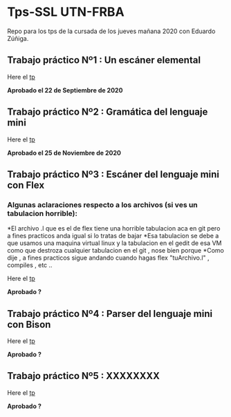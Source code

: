 # Tps-SSL UTN-FRBA
Repo para los tps de la cursada de los jueves mañana 2020 con Eduardo Zúñiga.

## Trabajo práctico Nº1 : Un escáner elemental
Here el [tp](https://github.com/Matiassgg/Grupo-TPs-Sintaxis/tree/master/Tp%201)

**Aprobado el 22 de Septiembre de 2020** 

## Trabajo práctico Nº2 : Gramática del lenguaje mini
Here el [tp](https://github.com/Matiassgg/Grupo-TPs-Sintaxis/tree/master/Tp%202)

**Aprobado el 25 de Noviembre de 2020** 

## Trabajo práctico Nº3 : Escáner del lenguaje mini con Flex

### Algunas aclaraciones respecto a los archivos (si ves un tabulacion horrible):
*El archivo .l que es el de flex tiene una horrible tabulacion aca en git pero a fines practicos anda igual si lo tratas de bajar
*Esa tabulacion se debe a que usamos una maquina virtual linux y la tabulacion en el gedit de esa VM como que
destroza cualquier tabulacion en el git , nose bien porque
*Como dije , a fines practicos sigue andando cuando hagas flex "tuArchivo.l" , compiles , etc ..

Here el [tp](https://github.com/Matiassgg/Grupo-TPs-Sintaxis/tree/master/Tp%203)

**Aprobado ?** 

## Trabajo práctico Nº4 : Parser del lenguaje mini con Bison
Here el [tp](https://github.com/Matiassgg/Grupo-TPs-Sintaxis/tree/master/Tp%204)

**Aprobado ?** 

## Trabajo práctico Nº5 : XXXXXXXX
Here el [tp](https://github.com/Matiassgg/Grupo-TPs-Sintaxis)

**Aprobado ?** 
